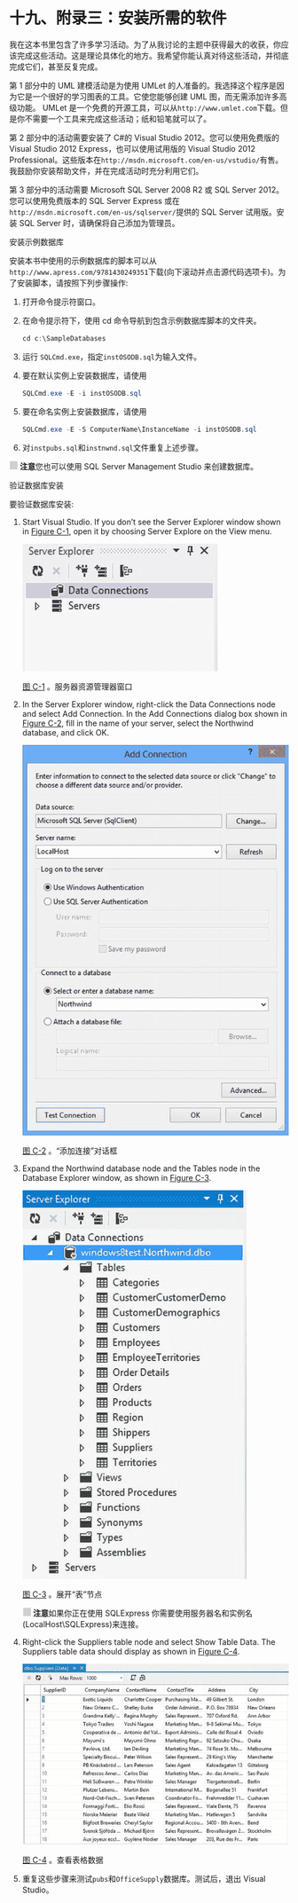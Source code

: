 # 十九、附录三：安装所需的软件

我在这本书里包含了许多学习活动。为了从我讨论的主题中获得最大的收获，你应该完成这些活动。这是理论具体化的地方。我希望你能认真对待这些活动，并彻底完成它们，甚至反复完成。

第 1 部分中的 UML 建模活动是为使用 UMLet 的人准备的。我选择这个程序是因为它是一个很好的学习图表的工具。它使您能够创建 UML 图，而无需添加许多高级功能。 UMLet 是一个免费的开源工具，可以从`http://www.umlet.com`下载。但是你不需要一个工具来完成这些活动；纸和铅笔就可以了。

第 2 部分中的活动需要安装了 C#的 Visual Studio 2012。您可以使用免费版的 Visual Studio 2012 Express，也可以使用试用版的 Visual Studio 2012 Professional。这些版本在`http://msdn.microsoft.com/en-us/vstudio/`有售。我鼓励你安装帮助文件，并在完成活动时充分利用它们。

第 3 部分中的活动需要 Microsoft SQL Server 2008 R2 或 SQL Server 2012。您可以使用免费版本的 SQL Server Express 或在`http://msdn.microsoft.com/en-us/sqlserver/`提供的 SQL Server 试用版。安装 SQL Server 时，请确保将自己添加为管理员。

安装示例数据库

安装本书中使用的示例数据库的脚本可以从`http://www.apress.com/9781430249351`下载(向下滚动并点击源代码选项卡)。为了安装脚本，请按照下列步骤操作:

1.  打开命令提示符窗口。
2.  在命令提示符下，使用 cd 命令导航到包含示例数据库脚本的文件夹。

    ```cs
    cd c:\SampleDatabases
    ```

3.  运行 `SQLCmd.exe`，指定`instOSODB.sql`为输入文件。
4.  要在默认实例上安装数据库，请使用

    ```cs
    SQLCmd.exe -E -i instOSODB.sql
    ```

5.  要在命名实例上安装数据库，请使用

    ```cs
    SQLCmd.exe -E -S ComputerName\InstanceName -i instOSODB.sql
    ```

6.  对`instpubs.sql`和`instnwnd.sql`文件重复上述步骤。

![image](img/sq.jpg) **注意**您也可以使用 SQL Server Management Studio 来创建数据库。

验证数据库安装

要验证数据库安装:

1.  Start Visual Studio. If you don’t see the Server Explorer window shown in [Figure C-1](#Fig1), open it by choosing Server Explore on the View menu.

    ![9781430249351_AppC-01.jpg](img/9781430249351_AppC-01.jpg)

    [图 C-1](#_Fig1) 。服务器资源管理器窗口

2.  In the Server Explorer window, right-click the Data Connections node and select Add Connection. In the Add Connections dialog box shown in [Figure C-2](#Fig2), fill in the name of your server, select the Northwind database, and click OK.

    ![9781430249351_AppC-02.jpg](img/9781430249351_AppC-02.jpg)

    [图 C-2](#_Fig2) 。“添加连接”对话框

3.  Expand the Northwind database node and the Tables node in the Database Explorer window, as shown in [Figure C-3](#Fig3).

    ![9781430249351_AppC-03.jpg](img/9781430249351_AppC-03.jpg)

    [图 C-3](#_Fig3) 。展开“表”节点

    ![image](img/sq.jpg) **注意**如果你正在使用 SQLExpress 你需要使用服务器名和实例名(LocalHost\SQLExpress)来连接。

4.  Right-click the Suppliers table node and select Show Table Data. The Suppliers table data should display as shown in [Figure C-4](#Fig4).

    ![9781430249351_AppC-04.jpg](img/9781430249351_AppC-04.jpg)

    [图 C-4](#_Fig4) 。查看表格数据

5.  重复这些步骤来测试`pubs`和`OfficeSupply`数据库。测试后，退出 Visual Studio。